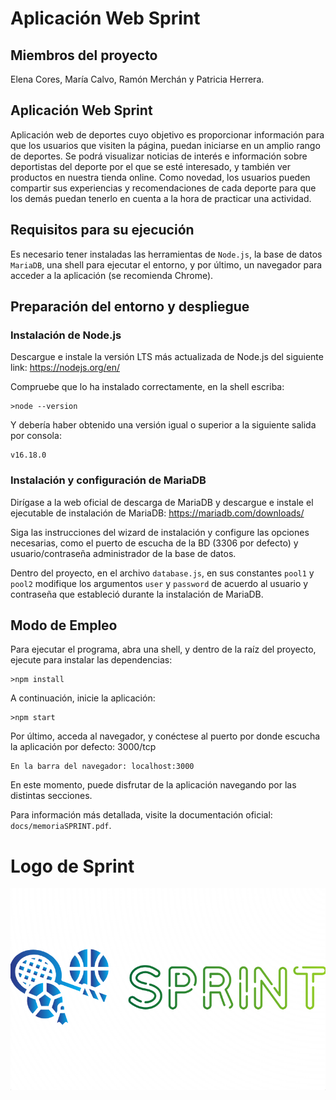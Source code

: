 # **Aplicación Web Sprint**

## Miembros del proyecto
Elena Cores, María Calvo, Ramón Merchán y Patricia Herrera.

## Aplicación Web Sprint
Aplicación web de deportes cuyo objetivo es proporcionar información para que los usuarios que visiten la página, puedan iniciarse en un amplio rango de deportes. Se podrá visualizar noticias de interés e información sobre deportistas del deporte por el que se esté interesado, y también ver productos en nuestra tienda online. Como novedad, los usuarios pueden compartir sus experiencias y recomendaciones de cada deporte para que los demás puedan tenerlo en cuenta a la hora de practicar una actividad.

## Requisitos para su ejecución
Es necesario tener instaladas las herramientas de `Node.js`,  la base de datos `MariaDB`, una shell para ejecutar el entorno, y por último, un navegador para acceder a la aplicación (se recomienda Chrome).

## Preparación del entorno y despliegue
### Instalación de Node.js
Descargue e instale la versión LTS más actualizada de Node.js del siguiente link: https://nodejs.org/en/

Compruebe que lo ha instalado correctamente, en la shell escriba:
~~~
>node --version
~~~
Y debería haber obtenido una versión igual o superior a la siguiente salida por consola:
~~~
v16.18.0
~~~

### Instalación y configuración de MariaDB
Dirígase a la web oficial de descarga de MariaDB y descargue e instale el ejecutable de instalación de MariaDB: https://mariadb.com/downloads/

Siga las instrucciones del wizard de instalación y configure las opciones necesarias, como el puerto de escucha de la BD (3306 por defecto) y usuario/contraseña administrador de la base de datos.

Dentro del proyecto, en el archivo `database.js`, en sus constantes `pool1` y `pool2` modifique los argumentos `user` y `password` de acuerdo al usuario y contraseña que estableció durante la instalación de MariaDB.

## Modo de Empleo
Para ejecutar el programa, abra una shell, y dentro de la raíz del proyecto, ejecute para instalar las dependencias:
~~~
>npm install
~~~

A continuación, inicie la aplicación:
~~~
>npm start
~~~

Por último, acceda al navegador, y conéctese al puerto por donde escucha la aplicación por defecto: 3000/tcp
~~~
En la barra del navegador: localhost:3000
~~~

En este momento, puede disfrutar de la aplicación navegando por las distintas secciones.

Para información más detallada, visite la documentación oficial: `docs/memoriaSPRINT.pdf`.

# Logo de Sprint

![plot](docs/logo.png)